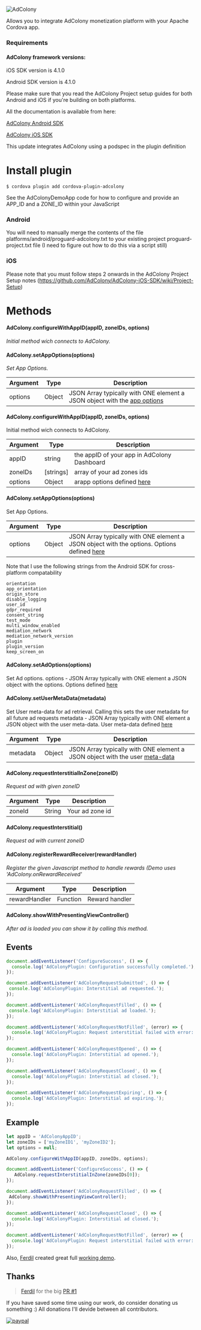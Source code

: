 ![AdColony](https://support.aerserv.com/hc/en-us/article_attachments/201552304/AdColony1.png)

Allows you to integrate AdColony monetization platform with your Apache Cordova app.

### Requirements

#### AdColony framework versions:

iOS SDK version is 4.1.0

Android SDK version is 4.1.0

Please make sure that you read the AdColony Project setup guides for both Android and iOS if you're building on both platforms.

All the documentation is available from here:

[AdColony Android SDK](https://github.com/AdColony/AdColony-Android-SDK)

[AdColony iOS SDK](https://github.com/AdColony/AdColony-iOS-SDK)

This update integrates AdColony using a podspec in the plugin definition

# Install plugin

```
$ cordova plugin add cordova-plugin-adcolony
```

See the AdColonyDemoApp code for how to configure and provide an APP\_ID and a ZONE\_ID within your JavaScript

### Android

You will need to manually merge the contents of the file platforms/android/proguard-adcolony.txt to your existing project proguard-project.txt file (I need to figure out how to do this via a script still)

### iOS

Please note that you must follow steps 2 onwards in the AdColony Project Setup notes (https://github.com/AdColony/AdColony-iOS-SDK/wiki/Project-Setup)

# Methods

#### AdColony.configureWithAppID(appID, zoneIDs, options)  
*Initial method wich connects to AdColony.*

#### AdColony.setAppOptions(options)  
*Set App Options.*

| Argument | Type    | Description          |
|----------|--------|-----------------------|
| options  | Object |  JSON Array typically with ONE element a JSON object with the [app options](https://adcolony-www-common.s3.amazonaws.com/Appledoc/3.1.0/Classes/AdColonyAppOptions.html)|

#### AdColony.configureWithAppID(appID, zoneIDs, options)  
Initial method wich connects to AdColony.  

| Argument | Type    | Description          |
|----------|--------|-----------------------|
| appID    | string |  the appID of your app in AdColony Dashboard |
| zoneIDs    | [strings] |  array of your ad zones ids |
| options    | Object |  arapp options defined [here](https://adcolony-www-common.s3.amazonaws.com/Appledoc/4.1.0/Classes/AdColonyAppOptions.html) |


#### AdColony.setAppOptions(options)  
Set App Options.

| Argument | Type    | Description          |
|----------|--------|-----------------------|
| options    | Object |  JSON Array typically with ONE element a JSON object with the options. Options defined [here](https://adcolony-www-common.s3.amazonaws.com/Appledoc/4.1.0/Classes/AdColonyAppOptions.html) |


Note that I use the following strings from the Android SDK for cross-platform compatability

```
orientation
app_orientation
origin_store
disable_logging
user_id
gdpr_required
consent_string
test_mode
multi_window_enabled
mediation_network
mediation_network_version
plugin
plugin_version
keep_screen_on
```

#### AdColony.setAdOptions(options)  
Set Ad options.
options - JSON Array typically with ONE element a JSON object with the options. Options defined [here](https://adcolony-www-common.s3.amazonaws.com/Appledoc/4.1.0/Classes/AdColonyAdOptions.html)

#### AdColony.setUserMetaData(metadata)  
Set User meta-data for ad retrieval. Calling this sets the user metadata for all future ad requests 
metadata - JSON Array typically with ONE element a JSON object with the user meta-data. User meta-data defined [here](https://adcolony-www-common.s3.amazonaws.com/Appledoc/4.1.0/Classes/AdColonyUserMetadata.html)

| Argument | Type    | Description          |
|----------|--------|-----------------------|
| metadata  | Object | JSON Array typically with ONE element a JSON object with the user [meta-data](https://adcolony-www-common.s3.amazonaws.com/Appledoc/3.1.0/Classes/AdColonyUserMetadata.html)|

#### AdColony.requestInterstitialInZone(zoneID)  
*Request ad with given zoneID*

| Argument | Type    | Description          |
|----------|-------- |-----------------------|
| zoneId  | String | Your ad zone id|

#### AdColony.requestInterstitial()
*Request ad with current zoneID*

#### AdColony.registerRewardReceiver(rewardHandler)  
*Register the given Javascript method to handle rewards (Demo uses 'AdColony.onRewardReceived'*

| Argument | Type    | Description          |
|----------|-------- |-----------------------|
| rewardHandler  | Function | Reward handler|

#### AdColony.showWithPresentingViewController()
*After ad is loaded you can show it by calling this method.*

## Events

```js
document.addEventListener('ConfigureSuccess', () => {  
  console.log('AdColonyPlugin: Configuration successfully completed.');
});

document.addEventListener('AdColonyRequestSubmitted', () => {
 console.log('AdColonyPlugin: Interstitial ad requested.');
});

document.addEventListener('AdColonyRequestFilled', () => {
 console.log('AdColonyPlugin: Interstitial ad loaded.');
});

document.addEventListener('AdColonyRequestNotFilled', (error) => {
  console.log('AdColonyPlugin: Request interstitial failed with error: ' + error);
});

document.addEventListener('AdColonyRequestOpened', () => {
  console.log('AdColonyPlugin: Interstitial ad opened.');
});

document.addEventListener('AdColonyRequestClosed', () => {
  console.log('AdColonyPlugin: Interstitial ad closed.');
});

document.addEventListener('AdColonyRequestExpiring', () => {
  console.log('AdColonyPlugin: Interstitial ad expiring.');
});
```

## Example

```js
let appID = 'AdColonyAppID';
let zoneIDs = ['myZoneID1', 'myZoneID2'];
let options = null;

AdColony.configureWithAppID(appID, zoneIDs, options);

document.addEventListener('ConfigureSuccess', () => {  
   AdColony.requestInterstitialInZone(zoneIDs[0]);
});

document.addEventListener('AdColonyRequestFilled', () => {
 AdColony.showWithPresentingViewController();
});

document.addEventListener('AdColonyRequestClosed', () => {
  console.log('AdColonyPlugin: Interstitial ad closed.');
});

document.addEventListener('AdColonyRequestNotFilled', (error) => {
  console.log('AdColonyPlugin: Request interstitial failed with error: ' + error);
});

```

Also, [Ferdil](https://github.com/ferdil) created great full [working demo](https://github.com/ferdil/AdColonyCordovaDemo).

## Thanks
> [Ferdil](https://github.com/ferdil) for the big [PR #1](https://github.com/notmedia/cordova-plugin-adcolony/pull/1)


If you have saved some time using our work, do consider donating us something :) All donations I'll devide between all contributors.

[![paypal](https://www.paypalobjects.com/en_US/i/btn/btn_donateCC_LG.gif)](https://www.paypal.me/notmedia)
